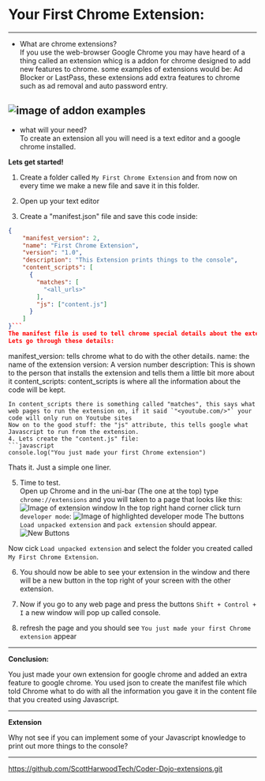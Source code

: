 # Your First Chrome Extension:
---

* What are chrome extensions?  
If you use the web-browser Google Chrome you may have heard of a thing called an extension whicg is a addon for chrome designed to add new features to chrome. some examples of extensions would be: Ad Blocker or LastPass, these extensions add extra features to chrome such as ad removal and auto password entry.

![image of addon examples](https:/ScottHarwoodTech/Coder-Dojo-extensions/_Images/Extensions.png)
---
* what will your need?  
To create an extension all you will need is a text editor and a google chrome installed.

**Lets get started!**

1. Create a folder called `My First Chrome Extension` and from now on every time we make a new file and save it in this folder.

2. Open up your text editor

3. Create a "manifest.json" file and save this code inside:
```json
{
    "manifest_version": 2,
    "name": "First Chrome Extension",
    "version": "1.0",
    "description": "This Extension prints things to the console",
    "content_scripts": [
      {
        "matches": [
          "<all_urls>"
        ],
        "js": ["content.js"]
      }
    ]
}```
The manifest file is used to tell chrome special details about the extension (the ones in red)
Lets go through these details:
```
manifest_version: tells chrome what to do with the other details.
name: the name of the extension
version: A version number
description: This is shown to the person that installs the extension and tells them a little bit more about it
content_scripts: content_scripts is where all the information about the code will be kept.
```
In content_scripts there is something called "matches", this says what web pages to run the extension on, if it said `"<youtube.com/>"` your code will only run on Youtube sites
Now on to the good stuff: the "js" attribute, this tells google what Javascript to run from the extension.
4. Lets create the "content.js" file:
```javascript
console.log("You just made your first Chrome extension")
```
Thats it. Just a simple one liner.

5. Time to test.  
Open up Chrome and in the uni-bar (The one at the top) type `chrome://extensions` and you will taken to a page that looks like this:
![Image of extension window](https://github.com/ScottHarwoodTech/Coder-Dojo-extensions/_Images/ExtensionsScreen.png)
In the top right hand corner click turn `developer mode`:
![Image of highlighted developer mode](https://github.com/ScottHarwoodTech/Coder-Dojo-extensions/_Images/DeveloperMode.png)
The buttons `Load unpacked extension` and `pack extension` should appear. ![New Buttons](https://github.com/ScottHarwoodTech/Coder-Dojo-extensions/_Images/NewButtons.png)

Now cick `Load unpacked extension` and select the folder you created called `My First Chrome Extension`.

6. You should now be able to see your extension in the window and there will be a new button in the top right of your screen with the other extension.

7. Now if you go to any web page and press the buttons `Shift + Control + I` a new window will pop up called console.

8. refresh the page and you should see `You just made your first Chrome extension` appear

---
**Conclusion:**

You just made your own extension for google chrome and added an extra feature to google chrome. You used json to create the manifest file which told Chrome what to do with all the information you gave it in the content file that you created using Javascript.

---
**Extension**

Why not see if you can implement some of your Javascript knowledge to print out more things to the console?


---

https://github.com/ScottHarwoodTech/Coder-Dojo-extensions.git
